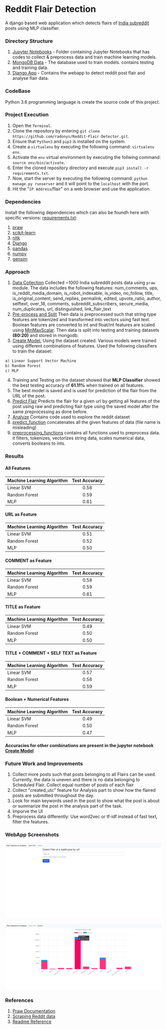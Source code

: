# Reddit Flair Detection

A django based web application which detects flairs of [India subreddit](https://www.reddit.com/r/india/) posts using MLP classifier.

### Directory Structure
  
   1. [Jupyter Notebooks](https://github.com/lshreyasharmal/Reddit-Flair-Detection/tree/master/Jupyter%20Notebooks) - Folder containing Jupyter Notebooks that has codes to collect & preprocess data and train machine learning models.
  2. [MongoDB Data](https://github.com/lshreyasharmal/Reddit-Flair-Detection/tree/master/MongoDB%20Data/flair_database) - The database used to train models. contains testing and training data.
  3. [Django App](https://github.com/lshreyasharmal/Reddit-Flair-Detection/tree/master/reddit_flair_detection) - Contains the webapp to detect reddit post flair and analyse flair data.
 <!---  4. [Procfile](https://github.com/lshreyasharmal/Reddit-Flair-Detection/blob/master/Procfile) - Needed to setup Heroku.
 5. [requirements.txt](https://github.com/lshreyasharmal/Reddit-Flair-Detection/blob/master/requirements.txt) - Contains all the dependencies for the webapp. (heroku)
  6. [runtime.txt](https://github.com/lshreyasharmal/Reddit-Flair-Detection/blob/master/runtime.txt) - contains the python version needed for this project. (heroku)--->
  
### CodeBase

Python 3.6 programming language is create the source code of this project.


### Project Execution

  1. Open the `Terminal`.
  2. Clone the repository by entering `git clone https://github.com/radonys/Reddit-Flair-Detector.git`.
  3. Ensure that `Python3` and `pip3` is installed on the system.
  4. Create a `virtualenv` by executing the following command: `virtualenv env`.
  5. Activate the `env` virtual environment by executing the follwing command: `source env/bin/activate`.
  6. Enter the cloned repository directory and execute `pip3 install -r requirements.txt`.
  7. Now, start the server by executing the following command: `python manage.py runserver` and it will point to the `localhost` with the port.
  8. Hit the "`IP Address`/flair" on a web browser and use the application. 
  
### Dependencies

Install the following dependencies which can also be foundh here with specific versions: [requirements.txt](https://github.com/radonys/Reddit-Flair-Detector/blob/master/requirements.txt):

  1. [praw](https://praw.readthedocs.io/en/latest/)
  2. [scikit-learn](https://scikit-learn.org/)
  3. [nltk](https://www.nltk.org/)
  4. [Django](https://www.djangoproject.com/)
  7. [pandas](https://pandas.pydata.org/)
  8. [numpy](http://www.numpy.org/)
  9. [gensim](https://pypi.org/project/gensim/)
  
### Approach

  1. [Data Collection](https://github.com/lshreyasharmal/Reddit-Flair-Detection/blob/master/Jupyter%20Notebooks/Data%20Collection.ipynb) Collected ~1000 India subreddit posts data using `praw` module. The data includes the following features: 
  num_comments, ups, is_reddit_media_domain, is_robot_indexable, is_video, no_follow, title, is_original_content, send_replies, permalink, edited, upvote_ratio, author, selftext, over_18, comments, subreddit_subscribers, secure_media, num_duplicates, url, distinguished, link_flair_text
  2. [Pre-process and Split](https://github.com/lshreyasharmal/Reddit-Flair-Detection/blob/master/Jupyter%20Notebooks/Pre-process%20and%20Split.ipynb) Then data is preprocessed such that string type features are tokenized and transformed into vectors using fast text. Boolean features are converted to int and float/int features are scaled using [MinMaxScalar](https://scikit-learn.org/stable/modules/generated/sklearn.preprocessing.MinMaxScaler.html). Then data is split into testing and training datasets **(80:20)** and stored in mongodb.
  3. [Create Model.](https://github.com/lshreyasharmal/Reddit-Flair-Detection/blob/master/Jupyter%20Notebooks/Create%20Model.ipynb) Using the dataset created. Various models were trained using different combinations of features. Used the following classifiers to train the dataset:
   
    a) Linear Support Vector Machine
    b) Random Forest
    c) MLP

   4. Training and Testing on the dataset showed that **MLP Classifier** showed the best testing accuracy of **61.11%** when trained on all features.
   5. The best model is saved and is used for prediction of the flair from the URL of the post.
   6. [Predict Flair](https://github.com/lshreyasharmal/Reddit-Flair-Detection/blob/master/Jupyter%20Notebooks/Predict%20Flair.ipynb) Predicts the flair for a given url by getting all features of the post using raw and predicting flair type using the saved model after the same preprocessing as done before.
   7. [Analyze](https://github.com/lshreyasharmal/Reddit-Flair-Detection/blob/master/Jupyter%20Notebooks/Analyze.ipynb) Contains code used to explore the reddit dataset
   8. [predict_function](https://github.com/lshreyasharmal/Reddit-Flair-Detection/blob/master/Jupyter%20Notebooks/predict_function.py) concatenates all the given features of data (file name is misleading)
   9. [preprocessing_functions](https://github.com/lshreyasharmal/Reddit-Flair-Detection/blob/master/Jupyter%20Notebooks/preprocessing_functions.py) contains all functions used to preprocess data. it  filters, tokenizes, vectorizes string data, scales numerical data, converts booleans to ints.
   
    
### Results

#### All Features

| Machine Learning Algorithm | Test Accuracy |
| -------------              |:-------------:|
| Linear SVM                 | 0.58          |
| Random Forest              | 0.59          |
| MLP                        | 0.61          |

#### URL as Feature

| Machine Learning Algorithm | Test Accuracy |
| -------------              |:-------------:|
| Linear SVM                 | 0.51          |
| Random Forest              | 0.52          |
| MLP                        | 0.50          |

#### COMMENT as Feature

| Machine Learning Algorithm | Test Accuracy |
| -------------              |:-------------:|
| Linear SVM                 | 0.58          |
| Random Forest              | 0.59          |
| MLP                        | 0.61          |

#### TITLE as Feature

| Machine Learning Algorithm | Test Accuracy |
| -------------              |:-------------:|
| Linear SVM                 | 0.49          |
| Random Forest              | 0.50          |
| MLP                        | 0.50          |

#### TITLE + COMMENT + SELF TEXT as Feature

| Machine Learning Algorithm | Test Accuracy |
| -------------              |:-------------:|
| Linear SVM                 | 0.57          |
| Random Forest              | 0.58          |
| MLP                        | 0.59          |

#### Boolean + Numerical Features

| Machine Learning Algorithm | Test Accuracy |
| -------------              |:-------------:|
| Linear SVM                 | 0.49          |
| Random Forest              | 0.50          |
| MLP                        | 0.47          |

#### Accuracies for other combinations are present in the jupyter notebook [Create Model](https://github.com/lshreyasharmal/Reddit-Flair-Detection/blob/master/Jupyter%20Notebooks/Create%20Model.ipynb)

### Future Work and Improvements
  1. Collect more posts such that posts belonging to all Flairs can be used. Currently, the data is uneven and there is no data belonging to Scheduled Flair. Collect equal number of posts of each flair
  2. Collect "created_utc" feature for Analysis part to show how the flaired posts are submitted throughout the day.
  3. Look for main keywords used in the post to show what the post is about or summarize the post in the analysis part of the task.
  4. Imporve the UI
  5. Preprocess data differently: Use word2vec or tf-idf instead of fast text, filter the features.

### WebApp Screenshots

![all_text](detect_flair.png)

![all_text](analysis.png)

### References

1. [Praw Documentation](https://praw.readthedocs.io/en/latest/code_overview/models/subreddit.html)
2. [Scraping Reddit data](https://towardsdatascience.com/scraping-reddit-data-1c0af3040768)
3. [Readme Reference](https://github.com/radonys/Reddit-Flair-Detector/blob/master/README.md)

